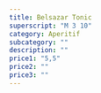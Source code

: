 ```yaml
---
title: Belsazar Tonic
superscript: "M 3 10"
category: Aperitif
subcategory: ""
description: ""
price1: "5,5"
price2: ""
price3: ""
---
```

